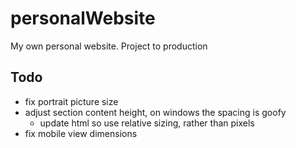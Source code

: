 # personalWebsite
My own personal website. Project to production


Todo
-----------
- fix portrait picture size
- adjust section content height, on windows the spacing is goofy
    - update html so use relative sizing, rather than pixels
- fix mobile view dimensions